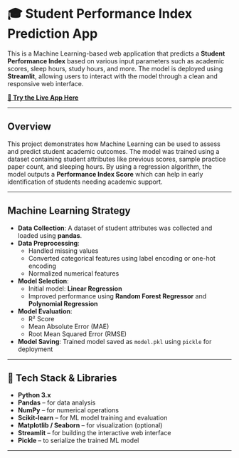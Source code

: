 # 🎓 Student Performance Index Prediction App

This is a Machine Learning-based web application that predicts a **Student Performance Index** based on various input parameters such as academic scores, sleep hours, study hours, and more. The model is deployed using **Streamlit**, allowing users to interact with the model through a clean and responsive web interface.

 **[🔗 Try the Live App Here](https://student-performance-index-predictor-dkaiwmpfi2m9s5ajmkg7lx.streamlit.app/)**

---

##  Overview

This project demonstrates how Machine Learning can be used to assess and predict student academic outcomes. The model was trained using a dataset containing student attributes like previous scores, sample practice paper count, and sleeping hours. By using a regression algorithm, the model outputs a **Performance Index Score** which can help in early identification of students needing academic support.

---

## Machine Learning Strategy

- **Data Collection**: A dataset of student attributes was collected and loaded using **pandas**.
- **Data Preprocessing**:
  - Handled missing values
  - Converted categorical features using label encoding or one-hot encoding
  - Normalized numerical features
- **Model Selection**:
  - Initial model: **Linear Regression**
  - Improved performance using **Random Forest Regressor** and **Polynomial Regression**
- **Model Evaluation**:
  - R² Score
  - Mean Absolute Error (MAE)
  - Root Mean Squared Error (RMSE)
- **Model Saving**: Trained model saved as `model.pkl` using `pickle` for deployment

---

## 🧰 Tech Stack & Libraries

- **Python 3.x**
- **Pandas** – for data analysis
- **NumPy** – for numerical operations
- **Scikit-learn** – for ML model training and evaluation
- **Matplotlib / Seaborn** – for visualization (optional)
- **Streamlit** – for building the interactive web interface
- **Pickle** – to serialize the trained ML model

---
